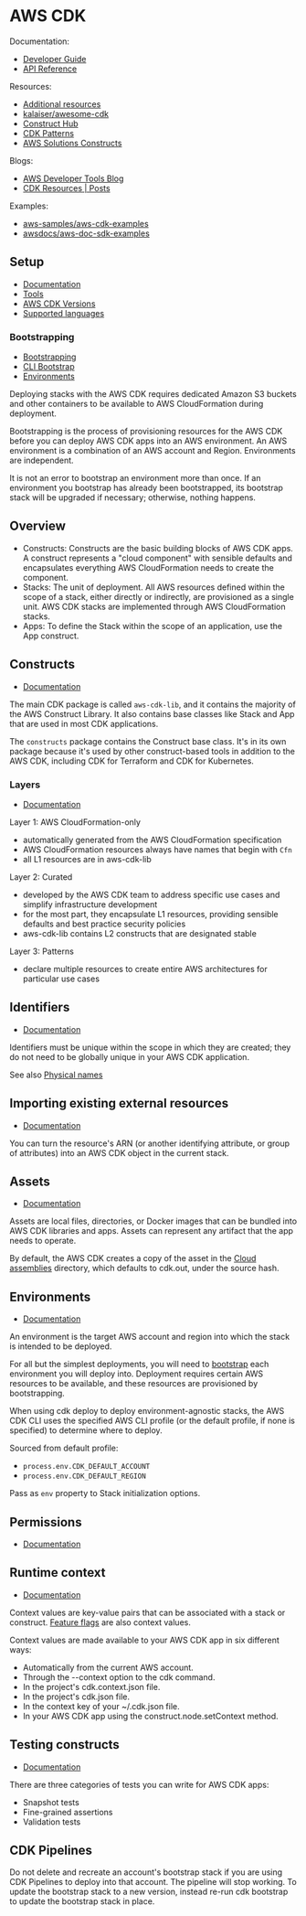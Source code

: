 # AWS CDK

Documentation:

- [Developer Guide](https://docs.aws.amazon.com/cdk/v2/guide/home.html)
- [API Reference](https://docs.aws.amazon.com/cdk/api/v2/docs/aws-construct-library.html)

Resources:

- [Additional resources](https://docs.aws.amazon.com/cdk/latest/guide/home.html#additional_docs)
- [kalaiser/awesome-cdk](https://github.com/kalaiser/awesome-cdk#static-websites)
- [Construct Hub](https://constructs.dev/search?q=&cdk=aws-cdk&cdkver=2&offset=0)
- [CDK Patterns](https://cdkpatterns.com/)
- [AWS Solutions Constructs](https://docs.aws.amazon.com/solutions/latest/constructs/welcome.html)

Blogs:

- [AWS Developer Tools Blog](https://aws.amazon.com/blogs/developer/category/developer-tools/aws-cloud-development-kit/)
- [CDK Resources | Posts](https://cdk.dev/posts)

Examples:

- [aws-samples/aws-cdk-examples](https://github.com/aws-samples/aws-cdk-examples/tree/master/typescript)
- [awsdocs/aws-doc-sdk-examples](https://github.com/awsdocs/aws-doc-sdk-examples/tree/master/typescript/example_code)

## Setup

- [Documentation](https://docs.aws.amazon.com/cdk/v2/guide/getting_started.html)
- [Tools](https://docs.aws.amazon.com/cdk/latest/guide/tools.html)
- [AWS CDK Versions](https://docs.aws.amazon.com/cdk/api/versions.html)
- [Supported languages](https://docs.aws.amazon.com/cdk/v2/guide/getting_started.html#getting_started_languages)

### Bootstrapping

- [Bootstrapping](https://docs.aws.amazon.com/cdk/latest/guide/bootstrapping.html)
- [CLI Bootstrap](https://docs.aws.amazon.com/cdk/v2/guide/cli.html#cli-bootstrap)
- [Environments](https://docs.aws.amazon.com/cdk/v2/guide/environments.html)

Deploying stacks with the AWS CDK requires dedicated Amazon S3 buckets and other containers to be available to AWS CloudFormation during deployment.

Bootstrapping is the process of provisioning resources for the AWS CDK before you can deploy AWS CDK apps into an AWS environment. 
An AWS environment is a combination of an AWS account and Region. Environments are independent.

It is not an error to bootstrap an environment more than once. If an environment you bootstrap has already been
bootstrapped, its bootstrap stack will be upgraded if necessary; otherwise, nothing happens.

## Overview

- Constructs: Constructs are the basic building blocks of AWS CDK apps. A construct represents a "cloud component" with
  sensible defaults and encapsulates everything AWS CloudFormation needs to create the component.
- Stacks: The unit of deployment. All AWS resources defined within the scope of a stack, either directly or indirectly,
  are provisioned as a single unit. AWS CDK stacks are implemented through AWS CloudFormation stacks.
- Apps: To define the Stack within the scope of an application, use the App construct.

## Constructs

- [Documentation](https://docs.aws.amazon.com/cdk/v2/guide/constructs.html)

The main CDK package is called `aws-cdk-lib`, and it contains the majority of the AWS Construct Library.
It also contains base classes like Stack and App that are used in most CDK applications.

The `constructs` package contains the Construct base class. It's in its own package because it's used by other construct-based tools in addition to the AWS CDK, including CDK for Terraform and CDK for Kubernetes.

### Layers

- [Documentation](https://docs.aws.amazon.com/cdk/v2/guide/getting_started.html#getting_started_concepts)

Layer 1: AWS CloudFormation-only

- automatically generated from the AWS CloudFormation specification
- AWS CloudFormation resources always have names that begin with `Cfn`
- all L1 resources are in aws-cdk-lib

Layer 2: Curated

- developed by the AWS CDK team to address specific use cases and simplify infrastructure development
- for the most part, they encapsulate L1 resources, providing sensible defaults and best practice security policies
- aws-cdk-lib contains L2 constructs that are designated stable

Layer 3: Patterns

- declare multiple resources to create entire AWS architectures for particular use cases

## Identifiers

- [Documentation](https://docs.aws.amazon.com/cdk/latest/guide/identifiers.html)

Identifiers must be unique within the scope in which they are created; they do not need to be globally unique in your
AWS CDK application.

See also [Physical names](https://docs.aws.amazon.com/cdk/latest/guide/resources.html#resources_physical_names)

## Importing existing external resources

- [Documentation](https://docs.aws.amazon.com/cdk/latest/guide/resources.html#resources_importing)

You can turn the resource's ARN (or another identifying attribute, or group of attributes) into an AWS CDK object in the
current stack.

## Assets

- [Documentation](https://docs.aws.amazon.com/cdk/latest/guide/assets.html)

Assets are local files, directories, or Docker images that can be bundled into AWS CDK libraries and apps. Assets can
represent any artifact that the app needs to operate.

By default, the AWS CDK creates a copy of the asset in the [Cloud
assemblies](https://docs.aws.amazon.com/cdk/latest/guide/apps.html#apps_cloud_assembly) directory, which defaults to
cdk.out, under the source hash.

## Environments

- [Documentation](https://docs.aws.amazon.com/cdk/latest/guide/environments.html)

An environment is the target AWS account and region into which the stack is intended to be deployed.

For all but the simplest deployments, you will need to
[bootstrap](https://docs.aws.amazon.com/cdk/latest/guide/bootstrapping.html) each environment you will deploy into.
Deployment requires certain AWS resources to be available, and these resources are provisioned by bootstrapping.

When using cdk deploy to deploy environment-agnostic stacks, the AWS CDK CLI uses the specified AWS CLI profile (or the
default profile, if none is specified) to determine where to deploy.

Sourced from default profile:

- `process.env.CDK_DEFAULT_ACCOUNT`
- `process.env.CDK_DEFAULT_REGION`

Pass as `env` property to Stack initialization options.

## Permissions

- [Documentation](https://docs.aws.amazon.com/cdk/latest/guide/permissions.html)

## Runtime context

- [Documentation](https://docs.aws.amazon.com/cdk/latest/guide/context.html)

Context values are key-value pairs that can be associated with a stack or construct. [Feature
flags](https://docs.aws.amazon.com/cdk/latest/guide/featureflags.html) are also context values.

Context values are made available to your AWS CDK app in six different ways:

- Automatically from the current AWS account.
- Through the --context option to the cdk command.
- In the project's cdk.context.json file.
- In the project's cdk.json file.
- In the context key of your ~/.cdk.json file.
- In your AWS CDK app using the construct.node.setContext method.

## Testing constructs

- [Documentation](https://docs.aws.amazon.com/cdk/latest/guide/testing.html)

There are three categories of tests you can write for AWS CDK apps:

- Snapshot tests
- Fine-grained assertions
- Validation tests

## CDK Pipelines

Do not delete and recreate an account's bootstrap stack if you are using CDK Pipelines to deploy into that account. The
pipeline will stop working. To update the bootstrap stack to a new version, instead re-run cdk bootstrap to update the
bootstrap stack in place.
